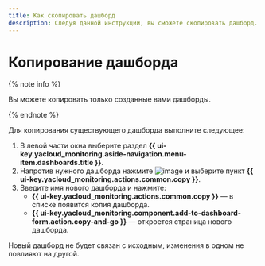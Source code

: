 ```yaml
---
title: Как скопировать дашборд
description: Следуя данной инструкции, вы сможете скопировать дашборд.
---
```


# Копирование дашборда

{% note info %}

Вы можете копировать только созданные вами дашборды.

{% endnote %}

Для копирования существующего дашборда выполните следующее:

1. В левой части окна выберите раздел **{{ ui-key.yacloud_monitoring.aside-navigation.menu-item.dashboards.title }}**.
1. Напротив нужного дашборда нажмите ![image](../../../_assets/console-icons/ellipsis.svg) и выберите пункт **{{ ui-key.yacloud_monitoring.actions.common.copy }}**.
1. Введите имя нового дашборда и нажмите:
    * **{{ ui-key.yacloud_monitoring.actions.common.copy }}** — в списке появится копия дашборда.
    * **{{ ui-key.yacloud_monitoring.component.add-to-dashboard-form.action.copy-and-go }}** — откроется страница нового дашборда.
    
Новый дашборд не будет связан с исходным, изменения в одном не повлияют на другой.

